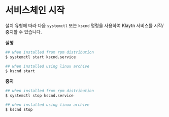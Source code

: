 # 서비스체인 시작 <a id="startup-the-service-chain"></a>

설치 유형에 따라 다음 `systemctl`  또는 `kscnd` 명령을 사용하여 Klaytn 서비스를 시작/중지할 수 있습니다.

**실행**

```bash
## when installed from rpm distribution 
$ systemctl start kscnd.service

## when installed using linux archive
$ kscnd start

```

**중지**

```bash
## when installed from rpm distribution 
$ systemctl stop kscnd.service

## when installed using linux archive
$ kscnd stop

```


